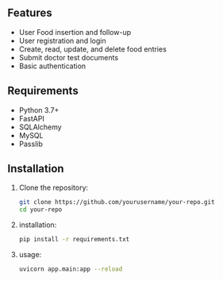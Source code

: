 
## Features

- User Food insertion and follow-up
- User registration and login
- Create, read, update, and delete food entries
- Submit doctor test documents
- Basic authentication

## Requirements

- Python 3.7+
- FastAPI
- SQLAlchemy
- MySQL
- Passlib 

## Installation

1. Clone the repository:

   ```bash
   git clone https://github.com/yourusername/your-repo.git
   cd your-repo

2. installation:

    ```bash
    pip install -r requirements.txt

3. usage: 

    ```bash
    uvicorn app.main:app --reload

